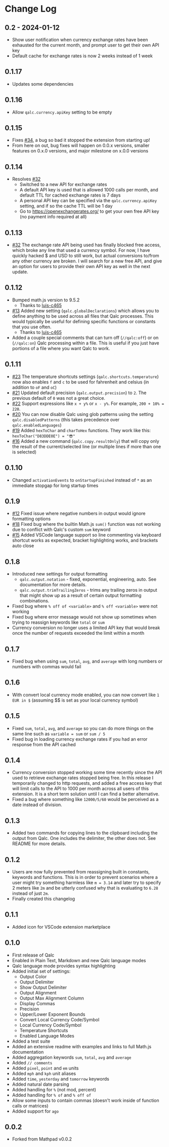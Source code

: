 # Change Log

## 0.2 - 2024-01-12

- Show user notification when currency exchange rates have been exhausted for the current month, and prompt user to get their own API key
- Default cache for exchange rates is now 2 weeks instead of 1 week 

## 0.1.17

- Updates some dependencies

## 0.1.16

- Allow `qalc.currency.apiKey` setting to be empty

## 0.1.15

- Fixes [#34](https://github.com/nortakales/vs-code-qalc/issues/34), a bug so bad it stopped the extension from starting up!
- From here on out, bug fixes will happen on 0.0.x versions, smaller features on 0.x.0 versions, and major milestone on x.0.0 versions

## 0.1.14

- Resolves [#32](https://github.com/nortakales/vs-code-qalc/issues/32)
  - Switched to a new API for exchange rates
  - A default API key is used that is allowed 1000 calls per month, and default TTL for cached exchange rates is 7 days
  - A personal API key can be specified via the `qalc.currency.apiKey` setting, and if so the cache TTL will be 1 day
  - Go to https://openexchangerates.org/ to get your own free API key (no payment info required at all)

## 0.1.13

- [#32](https://github.com/nortakales/vs-code-qalc/issues/32) The exchange rate API being used has finally blocked free access, which broke any line that used a currency symbol. For now, I have quickly hacked $ and USD to still work, but actual conversions to/from any other currency are broken. I will search for a new free API, and give an option for users to provide their own API key as well in the next update.

## 0.1.12

- Bumped math.js version to 9.5.2 
  - Thanks to [luis-c465](https://github.com/luis-c465)
- [#13](https://github.com/nortakales/vs-code-qalc/issues/13) Added new setting (`qalc.globalDeclarations`) which allows you to define anything to be used across all files that Qalc processes. This would typically be useful for defining specific functions or constants that you use often.
  - Thanks to [luis-c465](https://github.com/luis-c465)
- Added a couple special comments that can turn off (`//qalc:off`) or on (`//qalc:on`) Qalc processing within a file. This is useful if you just have portions of a file where you want Qalc to work.


## 0.1.11

- [#23](https://github.com/nortakales/vs-code-qalc/issues/23) The temperature shortcuts settings (`qalc.shortcuts.temperature`) now also enables `f` and `c` to be used for fahrenheit and celsius (in addition to `oF` and `oC`)
- [#21](https://github.com/nortakales/vs-code-qalc/issues/21) Updated default precision (`qalc.output.precision`) to `2`. The previous default of `0` was not a great choice.
- [#22](https://github.com/nortakales/vs-code-qalc/issues/22) Support expressions like `x + y%` or `x - y%`. For example, `200 + 10% = 220`.
- [#20](https://github.com/nortakales/vs-code-qalc/issues/20) You can now disable Qalc using glob patterns using the setting `qalc.disabledPatterns` (this takes precedence over `qalc.enabledLanguages`)
- [#19](https://github.com/nortakales/vs-code-qalc/issues/19) Added `hexToChar` and `charToHex` functions. They work like this: `hexToChar("D83DDE0E") = "😎"`
- [#16](https://github.com/nortakales/vs-code-qalc/issues/16) Added a new command (`qalc.copy.resultOnly`) that will copy only the result of the current/selected line (or multiple lines if more than one is selected)

## 0.1.10

- Changed `activationEvents` to `onStartupFinished` instead of `*` as an immediate stopgap for long startup times

## 0.1.9

- [#12](https://github.com/nortakales/vs-code-qalc/issues/12) Fixed issue where negative numbers in output would ignore formatting options
- [#18](https://github.com/nortakales/vs-code-qalc/issues/18) Fixed bug where the builtin Math.js `sum()` function was not working due to conflict with Qalc's custom `sum` keyword
- [#15](https://github.com/nortakales/vs-code-qalc/issues/15) Added VSCode language support so line commenting via keyboard shortcut works as expected, bracket highlighting works, and brackets auto close

## 0.1.8

- Introduced new settings for output formatting
  - `qalc.output.notation` - fixed, exponential, engineering, auto. See documentation for more details.
  - `qalc.output.trimTrailingZeros` - trims any trailing zeros in output that might show up as a result of certain output formatting combinations.
- Fixed bug where `% off of <variable>` and `% off <variable>` were not working
- Fixed bug where error message would not show up sometimes when trying to reassign keywords like `total` or `sum`
- Currency conversion no longer uses a limited API key that would break once the number of requests exceeded the limit within a month

## 0.1.7

- Fixed bug when using `sum`, `total`, `avg`, and `average` with long numbers or numbers with commas would fail

## 0.1.6

- With convert local currency mode enabled, you can now convert like `1 EUR in $` (assuming $$ is set as your local currency symbol)

## 0.1.5

- Fixed `sum`, `total`, `avg`, and `average` so you can do more things on the same line such as `variable = sum` or `sum / 5`
- Fixed bug in loading currency exchange rates if you had an error response from the API cached

## 0.1.4

- Currency conversion stopped working some time recently since the API used to retrieve exchange rates stopped being free. In this release I temporarily changed to http requests, and added a free access key that will limit calls to the API to 1000 per month across all users of this extension. It is a short term solution until I can find a better alternative.
- Fixed a bug where something like `12000/5/60` would be perceived as a date instead of division.

## 0.1.3

- Added two commands for copying lines to the clipboard including the output from Qalc. One includes the delimiter, the other does not. See README for more details.

## 0.1.2

- Users are now fully prevented from reassigning built in constants, keywords and functions. This is in order to prevent scenarios where a user might try something harmless like `m = 3.14` and later try to specify 2 meters like `2m` and be utterly confused why that is evaluating to `6.28` instead of just `2m`.
- Finally created this changelog

## 0.1.1

- Added icon for VSCode extension marketplace

## 0.1.0

- First release of Qalc
- Enabled in Plain Text, Markdown and new Qalc language modes
- Qalc language mode provides syntax highlighting
- Added initial set of settings:
    - Output Color
    - Output Delimiter
    - Show Output Delimiter
    - Output Alignment
    - Output Max Alignment Column
    - Display Commas
    - Precision
    - Upper/Lower Exponent Bounds
    - Convert Local Currency Code/Symbol
    - Local Currency Code/Symbol
    - Temperature Shortcuts
    - Enabled Language Modes
- Added a test suite
- Added an extensive readme with examples and links to full Math.js documentation
- Added aggregation keywords `sum`, `total`, `avg` and `average`
- Added `// comments`
- Added `pixel`, `point` and `em` units
- Added `mph` and `kph` unit aliases
- Added `time`, `yesterday` and `tomorrow` keywords
- Added natural date parsing
- Added handling for `%` (not mod, percent)
- Added handling for `% of` and `% off of`
- Allow some inputs to contain commas (doesn't work inside of function calls or matrices)
- Added support for `ago`

## 0.0.2

- Forked from Mathpad v0.0.2
